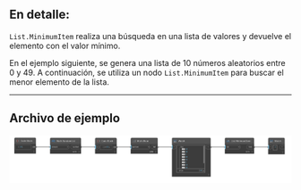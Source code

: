 ## En detalle:
`List.MinimumItem` realiza una búsqueda en una lista de valores y devuelve el elemento con el valor mínimo.

En el ejemplo siguiente, se genera una lista de 10 números aleatorios entre 0 y 49. A continuación, se utiliza un nodo `List.MinimumItem` para buscar el menor elemento de la lista.
___
## Archivo de ejemplo

![List.MinimumItem](./DSCore.List.MinimumItem_img.jpg)
